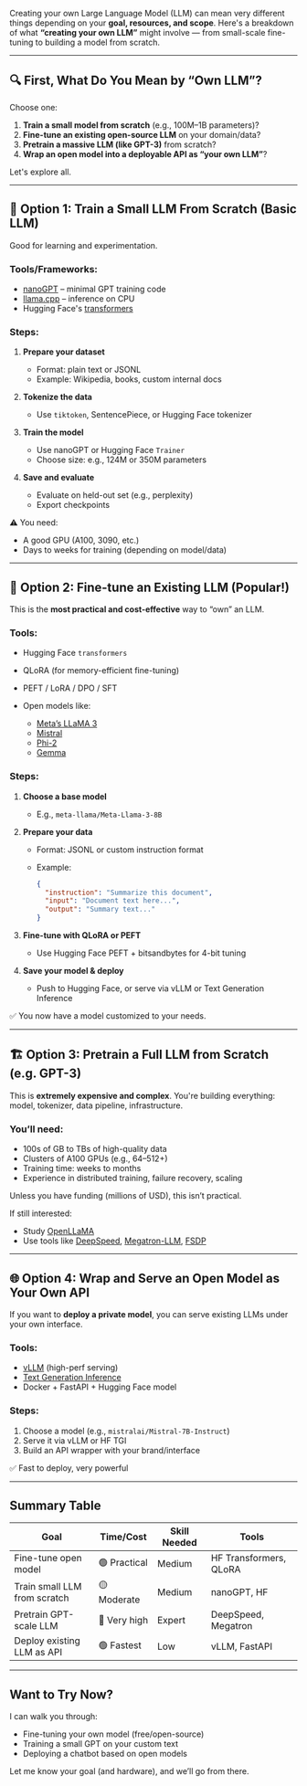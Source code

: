 Creating your own Large Language Model (LLM) can mean very different things depending on your **goal, resources, and scope**. Here's a breakdown of what **“creating your own LLM”** might involve — from small-scale fine-tuning to building a model from scratch.

---

## 🔍 First, What Do You Mean by “Own LLM”?

Choose one:

1. **Train a small model from scratch** (e.g., 100M–1B parameters)?
2. **Fine-tune an existing open-source LLM** on your domain/data?
3. **Pretrain a massive LLM (like GPT-3)** from scratch?
4. **Wrap an open model into a deployable API as “your own LLM”**?

Let's explore all.

---

## 🧠 Option 1: Train a Small LLM From Scratch (Basic LLM)

Good for learning and experimentation.

### Tools/Frameworks:

* [nanoGPT](https://github.com/karpathy/nanoGPT) – minimal GPT training code
* [llama.cpp](https://github.com/ggerganov/llama.cpp) – inference on CPU
* Hugging Face's [transformers](https://github.com/huggingface/transformers)

### Steps:

1. **Prepare your dataset**

   * Format: plain text or JSONL
   * Example: Wikipedia, books, custom internal docs

2. **Tokenize the data**

   * Use `tiktoken`, SentencePiece, or Hugging Face tokenizer

3. **Train the model**

   * Use nanoGPT or Hugging Face `Trainer`
   * Choose size: e.g., 124M or 350M parameters

4. **Save and evaluate**

   * Evaluate on held-out set (e.g., perplexity)
   * Export checkpoints

⚠️ You need:

* A good GPU (A100, 3090, etc.)
* Days to weeks for training (depending on model/data)

---

## 🧪 Option 2: Fine-tune an Existing LLM (Popular!)

This is the **most practical and cost-effective** way to “own” an LLM.

### Tools:

* Hugging Face `transformers`
* QLoRA (for memory-efficient fine-tuning)
* PEFT / LoRA / DPO / SFT
* Open models like:

  * [Meta’s LLaMA 3](https://ai.meta.com/llama/)
  * [Mistral](https://mistral.ai/)
  * [Phi-2](https://huggingface.co/microsoft/phi-2)
  * [Gemma](https://huggingface.co/google/gemma-7b)

### Steps:

1. **Choose a base model**

   * E.g., `meta-llama/Meta-Llama-3-8B`

2. **Prepare your data**

   * Format: JSONL or custom instruction format
   * Example:

     ```json
     {
       "instruction": "Summarize this document",
       "input": "Document text here...",
       "output": "Summary text..."
     }
     ```

3. **Fine-tune with QLoRA or PEFT**

   * Use Hugging Face PEFT + bitsandbytes for 4-bit tuning

4. **Save your model & deploy**

   * Push to Hugging Face, or serve via vLLM or Text Generation Inference

✅ You now have a model customized to your needs.

---

## 🏗️ Option 3: Pretrain a Full LLM from Scratch (e.g. GPT-3)

This is **extremely expensive and complex**. You're building everything: model, tokenizer, data pipeline, infrastructure.

### You’ll need:

* 100s of GB to TBs of high-quality data
* Clusters of A100 GPUs (e.g., 64–512+)
* Training time: weeks to months
* Experience in distributed training, failure recovery, scaling

Unless you have funding (millions of USD), this isn’t practical.

If still interested:

* Study [OpenLLaMA](https://github.com/openlm-research/open_llama)
* Use tools like [DeepSpeed](https://github.com/microsoft/DeepSpeed), [Megatron-LLM](https://github.com/NVIDIA/Megatron-LM), [FSDP](https://pytorch.org/blog/introducing-pytorch-fully-sharded-data-parallel-api/)

---

## 🌐 Option 4: Wrap and Serve an Open Model as Your Own API

If you want to **deploy a private model**, you can serve existing LLMs under your own interface.

### Tools:

* [vLLM](https://github.com/vllm-project/vllm) (high-perf serving)
* [Text Generation Inference](https://github.com/huggingface/text-generation-inference)
* Docker + FastAPI + Hugging Face model

### Steps:

1. Choose a model (e.g., `mistralai/Mistral-7B-Instruct`)
2. Serve it via vLLM or HF TGI
3. Build an API wrapper with your brand/interface

✅ Fast to deploy, very powerful

---

## Summary Table

| Goal                         | Time/Cost    | Skill Needed | Tools                  |
| ---------------------------- | ------------ | ------------ | ---------------------- |
| Fine-tune open model         | 🟢 Practical | Medium       | HF Transformers, QLoRA |
| Train small LLM from scratch | 🟡 Moderate  | Medium       | nanoGPT, HF            |
| Pretrain GPT-scale LLM       | 🔴 Very high | Expert       | DeepSpeed, Megatron    |
| Deploy existing LLM as API   | 🟢 Fastest   | Low          | vLLM, FastAPI          |

---

## Want to Try Now?

I can walk you through:

* Fine-tuning your own model (free/open-source)
* Training a small GPT on your custom text
* Deploying a chatbot based on open models

Let me know your goal (and hardware), and we’ll go from there.
